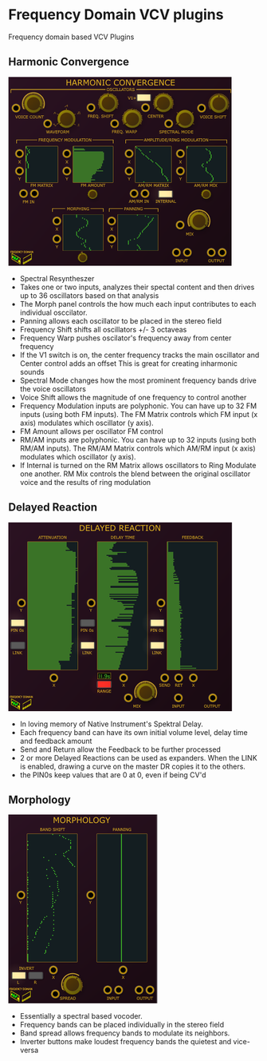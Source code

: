 
# Frequency Domain VCV plugins

Frequency domain based VCV Plugins

## Harmonic Convergence
![Harmonic Convergence](./doc/harmonic_convergence.png)

- Spectral Resyntheszer
- Takes one or two inputs, analyzes their spectal content and then drives up to 36 oscillators based on that analysis
- The Morph panel controls the how much each input contributes to each individual osccilator.
- Panning allows each oscillator to be placed in the stereo field
- Frequency Shift shifts all oscillators +/- 3 octaveas
- Frequency Warp pushes oscilator's frequency away from center frequency 
- If the V1 switch is on, the center frequency tracks the main oscillator and Center control adds an offset
This is great for creating inharmonic sounds
- Spectral Mode changes how the most prominent frequency bands drive the voice oscillators
- Voice Shift allows the magnitude of one frequency to control another
- Frequency Modulation inputs are polyphonic. You can have up to 32 FM inputs (using both FM inputs). The FM Matrix controls which FM input (x axis) modulates which oscillator (y axis).
- FM Amount allows per oscillator FM control
- RM/AM inputs are polyphonic. You can have up to 32 inputs (using both RM/AM inputs). The RM/AM Matrix controls which AM/RM input (x axis) modulates which oscillator (y axis).
- If Internal is turned on the RM Matrix allows oscillators to Ring Modulate one another. RM Mix controls the blend between the original oscillator voice and the results of ring modulation 

## Delayed Reaction
![Delayed Reaction](./doc/delayed_reaction.png)

- In loving memory of Native Instrument's Spektral Delay.
- Each frequency band can have its own initial volume level, delay time and feedback amount
- Send and Return allow the Feedback to be further processed
- 2 or more Delayed Reactions can be used as expanders. When the LINK is enabled, drawing a curve on the master DR copies it to the others.
- the PIN0s keep values that are 0 at 0, even if being CV'd


## Morphology
![Morphology](./doc/morphology.png)

- Essentially a spectral based vocoder.
- Frequency bands can be placed individually in the stereo field
- Band spread allows frequency bands to modulate its neighbors.
- Inverter buttons make loudest frequency bands the quietest and vice-versa
